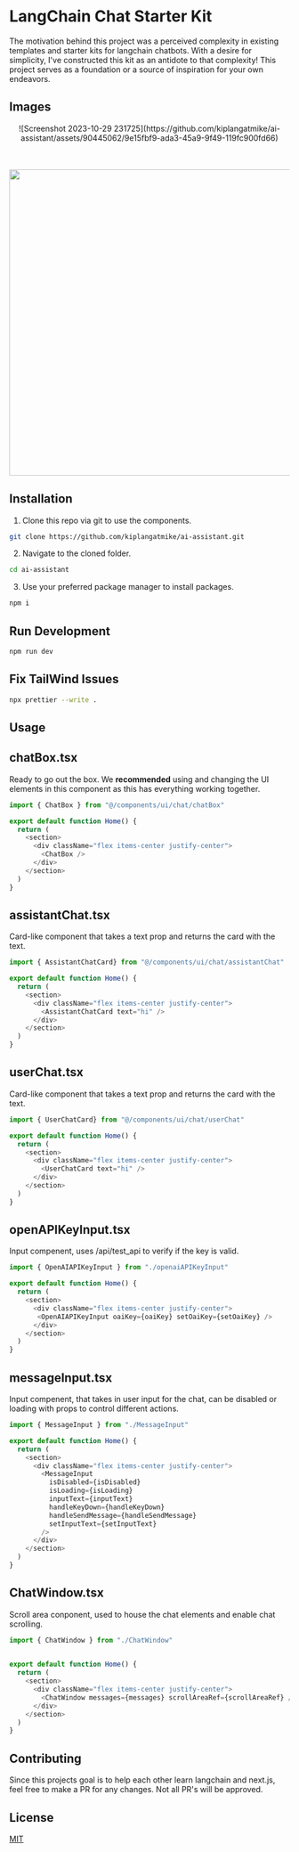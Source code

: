 # LangChain Chat Starter Kit

The motivation behind this project was a perceived complexity in existing templates and starter kits for langchain chatbots. With a desire for simplicity, I've constructed this kit as an antidote to that complexity! This project serves as a foundation or a source of inspiration for your own endeavors.

## Images
<center>
![Screenshot 2023-10-29 231725](https://github.com/kiplangatmike/ai-assistant/assets/90445062/9e15fbf9-ada3-45a9-9f49-119fc900fd66)


<br></br>
<img src="https://imgur.com/JOSpVqV" width='550px'>
</center>

## Installation

1. Clone this repo via git to use the components.

```bash
git clone https://github.com/kiplangatmike/ai-assistant.git
```
2. Navigate to the cloned folder.

```bash
cd ai-assistant
```

3. Use your preferred package manager to install packages.

```bash
npm i
```

## Run Development

```bash
npm run dev
```

## Fix TailWind Issues

```bash
npx prettier --write .
```



## Usage

## chatBox.tsx 
Ready to go out the box. We **recommended** using and changing the UI elements in this component as this has everything working together.
```typescript
import { ChatBox } from "@/components/ui/chat/chatBox"

export default function Home() {
  return (
    <section>
      <div className="flex items-center justify-center">
        <ChatBox />
      </div>
    </section>
  )
}
```
## assistantChat.tsx
Card-like component that takes a text prop and returns the card with the text.
```typescript
import { AssistantChatCard} from "@/components/ui/chat/assistantChat"

export default function Home() {
  return (
    <section>
      <div className="flex items-center justify-center">
        <AssistantChatCard text="hi" />
      </div>
    </section>
  )
}
```
## userChat.tsx
Card-like component that takes a text prop and returns the card with the text.
```typescript
import { UserChatCard} from "@/components/ui/chat/userChat"

export default function Home() {
  return (
    <section>
      <div className="flex items-center justify-center">
        <UserChatCard text="hi" />
      </div>
    </section>
  )
}
```

## openAPIKeyInput.tsx
Input compenent, uses /api/test_api to verify if the key is valid.
```typescript
import { OpenAIAPIKeyInput } from "./openaiAPIKeyInput"

export default function Home() {
  return (
    <section>
      <div className="flex items-center justify-center">
       <OpenAIAPIKeyInput oaiKey={oaiKey} setOaiKey={setOaiKey} />
      </div>
    </section>
  )
}
```
## messageInput.tsx
Input compenent, that takes in user input for the chat, can be disabled or loading with props to control different actions.
```typescript
import { MessageInput } from "./MessageInput"

export default function Home() {
  return (
    <section>
      <div className="flex items-center justify-center">
        <MessageInput
          isDisabled={isDisabled}
          isLoading={isLoading}
          inputText={inputText}
          handleKeyDown={handleKeyDown}
          handleSendMessage={handleSendMessage}
          setInputText={setInputText}
        />
      </div>
    </section>
  )
}
```
## ChatWindow.tsx
Scroll area conponent, used to house the chat elements and enable chat scrolling.
```typescript
import { ChatWindow } from "./ChatWindow"
     

export default function Home() {
  return (
    <section>
      <div className="flex items-center justify-center">
        <ChatWindow messages={messages} scrollAreaRef={scrollAreaRef} />
      </div>
    </section>
  )
}
```
## Contributing

Since this projects goal is to help each other learn langchain and next.js, feel free to make a PR for any changes. Not all PR's will be approved.

## License

[MIT](https://choosealicense.com/licenses/mit/) 
